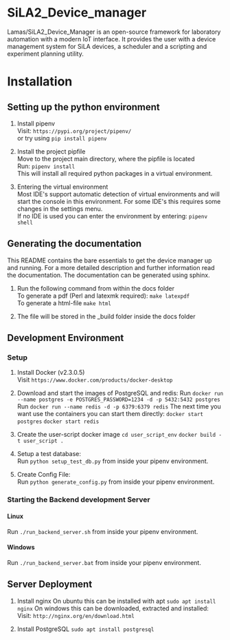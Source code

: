 # SiLA2_Device_manager

Lamas/SiLA2_Device_Manager is an open-source framework for laboratory automation with a modern IoT interface. 
It provides the user with a device management system for SiLA devices, a scheduler and a scripting and experiment 
planning utility.

# Installation

## Setting up the python environment
1. Install pipenv  
Visit: `https://pypi.org/project/pipenv/`  
or try using `pip install pipenv`

2. Install the project pipfile  
Move to the project main directory, where the pipfile is located  
Run: `pipenv install`   
This will install all required python packages in a virtual environment.  

3. Entering the virtual environment  
Most IDE's support automatic detection of virtual environments and will start the console in this environment. 
For some IDE's this requires some changes in the settings menu.  
If no IDE is used you can enter the environment by entering: `pipenv shell`

## Generating the documentation
This README contains the bare essentials to get the device manager up and running. For a more detailed description and 
further information read the documentation. The documentation can be generated using sphinx.
1. Run the following command from within the docs folder  
To generate a pdf (Perl and latexmk required):
`make latexpdf`  
To generate a html-file
`make html`

2. The file will be stored in the _build folder inside the docs folder

## Development Environment

### Setup
1. Install Docker (v2.3.0.5)  
Visit `https://www.docker.com/products/docker-desktop`   

2. Download and start the images of PostgreSQL and redis: 
Run `docker run --name postgres -e POSTGRES_PASSWORD=1234 -d -p 5432:5432 postgres`  
Run `docker run --name redis -d -p 6379:6379 redis`
The next time you want use the containers you can start them directly: 
`docker start postgres`
`docker start redis`
	
3. Create the user-script docker image
`cd user_script_env`
`docker build -t user_script .`

4. Setup a test database:  
Run `python setup_test_db.py` from inside your pipenv environment.

5. Create Config File:  
Run `python generate_config.py` from inside your pipenv environment.


### Starting the Backend development Server

#### Linux
Run `./run_backend_server.sh` from inside your pipenv environment.

#### Windows
Run `./run_backend_server.bat` from inside your pipenv environment.

## Server Deployment 

1. Install nginx
On ubuntu this can be installed with apt 
`sudo apt install nginx`
On windows this can be downloaded, extracted and installed:
Visit: `http://nginx.org/en/download.html`

2. Install PostgreSQL
`sudo apt install postgresql`



